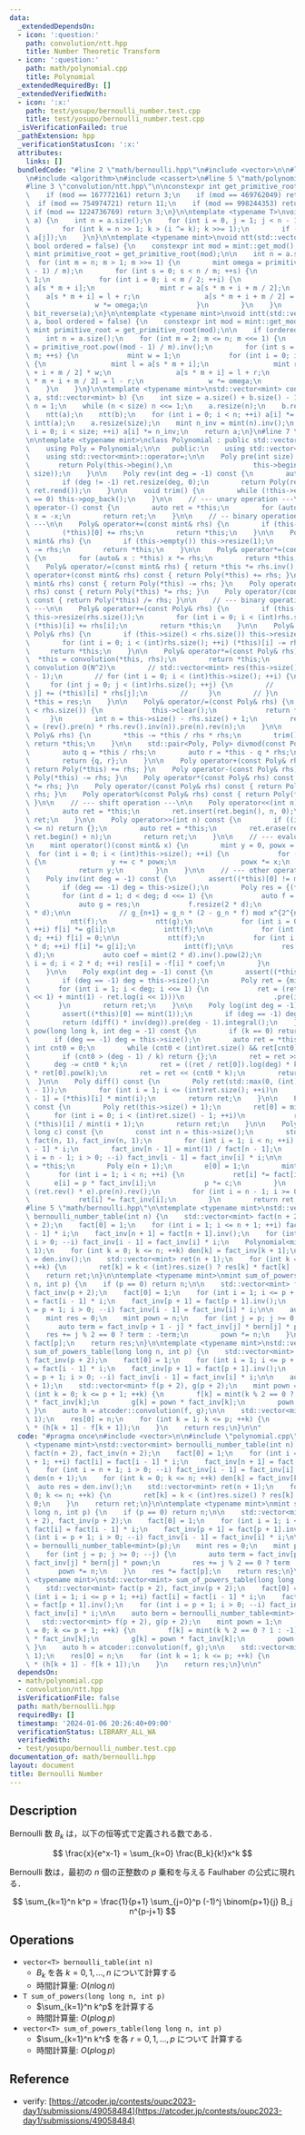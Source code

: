 ```yaml
---
data:
  _extendedDependsOn:
  - icon: ':question:'
    path: convolution/ntt.hpp
    title: Number Theoretic Transform
  - icon: ':question:'
    path: math/polynomial.cpp
    title: Polynomial
  _extendedRequiredBy: []
  _extendedVerifiedWith:
  - icon: ':x:'
    path: test/yosupo/bernoulli_number.test.cpp
    title: test/yosupo/bernoulli_number.test.cpp
  _isVerificationFailed: true
  _pathExtension: hpp
  _verificationStatusIcon: ':x:'
  attributes:
    links: []
  bundledCode: "#line 2 \"math/bernoulli.hpp\"\n#include <vector>\n\n#line 2 \"math/polynomial.cpp\"\
    \n#include <algorithm>\n#include <cassert>\n#line 5 \"math/polynomial.cpp\"\n\n\
    #line 3 \"convolution/ntt.hpp\"\n\nconstexpr int get_primitive_root(int mod) {\n\
    \    if (mod == 167772161) return 3;\n    if (mod == 469762049) return 3;\n  \
    \  if (mod == 754974721) return 11;\n    if (mod == 998244353) return 3;\n   \
    \ if (mod == 1224736769) return 3;\n}\n\ntemplate <typename T>\nvoid bit_reverse(std::vector<T>&\
    \ a) {\n    int n = a.size();\n    for (int i = 0, j = 1; j < n - 1; ++j) {\n\
    \        for (int k = n >> 1; k > (i ^= k); k >>= 1);\n        if (i < j) std::swap(a[i],\
    \ a[j]);\n    }\n}\n\ntemplate <typename mint>\nvoid ntt(std::vector<mint>& a,\
    \ bool ordered = false) {\n    constexpr int mod = mint::get_mod();\n    constexpr\
    \ mint primitive_root = get_primitive_root(mod);\n\n    int n = a.size();\n  \
    \  for (int m = n; m > 1; m >>= 1) {\n        mint omega = primitive_root.pow((mod\
    \ - 1) / m);\n        for (int s = 0; s < n / m; ++s) {\n            mint w =\
    \ 1;\n            for (int i = 0; i < m / 2; ++i) {\n                mint l =\
    \ a[s * m + i];\n                mint r = a[s * m + i + m / 2];\n            \
    \    a[s * m + i] = l + r;\n                a[s * m + i + m / 2] = (l - r) * w;\n\
    \                w *= omega;\n            }\n        }\n    }\n    if (ordered)\
    \ bit_reverse(a);\n}\n\ntemplate <typename mint>\nvoid intt(std::vector<mint>&\
    \ a, bool ordered = false) {\n    constexpr int mod = mint::get_mod();\n    constexpr\
    \ mint primitive_root = get_primitive_root(mod);\n\n    if (ordered) bit_reverse(a);\n\
    \    int n = a.size();\n    for (int m = 2; m <= n; m <<= 1) {\n        mint omega\
    \ = primitive_root.pow((mod - 1) / m).inv();\n        for (int s = 0; s < n /\
    \ m; ++s) {\n            mint w = 1;\n            for (int i = 0; i < m / 2; ++i)\
    \ {\n                mint l = a[s * m + i];\n                mint r = a[s * m\
    \ + i + m / 2] * w;\n                a[s * m + i] = l + r;\n                a[s\
    \ * m + i + m / 2] = l - r;\n                w *= omega;\n            }\n    \
    \    }\n    }\n}\n\ntemplate <typename mint>\nstd::vector<mint> convolution(std::vector<mint>\
    \ a, std::vector<mint> b) {\n    int size = a.size() + b.size() - 1;\n    int\
    \ n = 1;\n    while (n < size) n <<= 1;\n    a.resize(n);\n    b.resize(n);\n\
    \    ntt(a);\n    ntt(b);\n    for (int i = 0; i < n; ++i) a[i] *= b[i];\n   \
    \ intt(a);\n    a.resize(size);\n    mint n_inv = mint(n).inv();\n    for (int\
    \ i = 0; i < size; ++i) a[i] *= n_inv;\n    return a;\n}\n#line 7 \"math/polynomial.cpp\"\
    \n\ntemplate <typename mint>\nclass Polynomial : public std::vector<mint> {\n\
    \    using Poly = Polynomial;\n\n   public:\n    using std::vector<mint>::vector;\n\
    \    using std::vector<mint>::operator=;\n\n    Poly pre(int size) const {\n \
    \       return Poly(this->begin(),\n                    this->begin() + std::min((int)this->size(),\
    \ size));\n    }\n\n    Poly rev(int deg = -1) const {\n        auto ret = *this;\n\
    \        if (deg != -1) ret.resize(deg, 0);\n        return Poly(ret.rbegin(),\
    \ ret.rend());\n    }\n\n    void trim() {\n        while (!this->empty() && this->back()\
    \ == 0) this->pop_back();\n    }\n\n    // --- unary operation ---\n\n    Poly&\
    \ operator-() const {\n        auto ret = *this;\n        for (auto& x : ret)\
    \ x = -x;\n        return ret;\n    }\n\n    // -- binary operation with scalar\
    \ ---\n\n    Poly& operator+=(const mint& rhs) {\n        if (this->empty()) this->resize(1);\n\
    \        (*this)[0] += rhs;\n        return *this;\n    }\n\n    Poly& operator-=(const\
    \ mint& rhs) {\n        if (this->empty()) this->resize(1);\n        (*this)[0]\
    \ -= rhs;\n        return *this;\n    }\n\n    Poly& operator*=(const mint& rhs)\
    \ {\n        for (auto& x : *this) x *= rhs;\n        return *this;\n    }\n\n\
    \    Poly& operator/=(const mint& rhs) { return *this *= rhs.inv(); }\n\n    Poly\
    \ operator+(const mint& rhs) const { return Poly(*this) += rhs; }\n    Poly operator-(const\
    \ mint& rhs) const { return Poly(*this) -= rhs; }\n    Poly operator*(const mint&\
    \ rhs) const { return Poly(*this) *= rhs; }\n    Poly operator/(const mint& rhs)\
    \ const { return Poly(*this) /= rhs; }\n\n    // --- binary operation with polynomial\
    \ ---\n\n    Poly& operator+=(const Poly& rhs) {\n        if (this->size() < rhs.size())\
    \ this->resize(rhs.size());\n        for (int i = 0; i < (int)rhs.size(); ++i)\
    \ (*this)[i] += rhs[i];\n        return *this;\n    }\n\n    Poly& operator-=(const\
    \ Poly& rhs) {\n        if (this->size() < rhs.size()) this->resize(rhs.size());\n\
    \        for (int i = 0; i < (int)rhs.size(); ++i) (*this)[i] -= rhs[i];\n   \
    \     return *this;\n    }\n\n    Poly& operator*=(const Poly& rhs) {\n      \
    \  *this = convolution(*this, rhs);\n        return *this;\n        // // naive\
    \ convolution O(N^2)\n        // std::vector<mint> res(this->size() + rhs.size()\
    \ - 1);\n        // for (int i = 0; i < (int)this->size(); ++i) {\n        //\
    \     for (int j = 0; j < (int)rhs.size(); ++j) {\n        //         res[i +\
    \ j] += (*this)[i] * rhs[j];\n        //     }\n        // }\n        // return\
    \ *this = res;\n    }\n\n    Poly& operator/=(const Poly& rhs) {\n        if (this->size()\
    \ < rhs.size()) {\n            this->clear();\n            return *this;\n   \
    \     }\n        int n = this->size() - rhs.size() + 1;\n        return *this\
    \ = (rev().pre(n) * rhs.rev().inv(n)).pre(n).rev(n);\n    }\n\n    Poly& operator%=(const\
    \ Poly& rhs) {\n        *this -= *this / rhs * rhs;\n        trim();\n       \
    \ return *this;\n    }\n\n    std::pair<Poly, Poly> divmod(const Poly& rhs) {\n\
    \        auto q = *this / rhs;\n        auto r = *this - q * rhs;\n        r.trim();\n\
    \        return {q, r};\n    }\n\n    Poly operator+(const Poly& rhs) const {\
    \ return Poly(*this) += rhs; }\n    Poly operator-(const Poly& rhs) const { return\
    \ Poly(*this) -= rhs; }\n    Poly operator*(const Poly& rhs) const { return Poly(*this)\
    \ *= rhs; }\n    Poly operator/(const Poly& rhs) const { return Poly(*this) /=\
    \ rhs; }\n    Poly operator%(const Poly& rhs) const { return Poly(*this) %= rhs;\
    \ }\n\n    // --- shift operation ---\n\n    Poly operator<<(int n) const {\n\
    \        auto ret = *this;\n        ret.insert(ret.begin(), n, 0);\n        return\
    \ ret;\n    }\n\n    Poly operator>>(int n) const {\n        if ((int)this->size()\
    \ <= n) return {};\n        auto ret = *this;\n        ret.erase(ret.begin(),\
    \ ret.begin() + n);\n        return ret;\n    }\n\n    // --- evaluation ---\n\
    \n    mint operator()(const mint& x) {\n        mint y = 0, powx = 1;\n      \
    \  for (int i = 0; i < (int)this->size(); ++i) {\n            for (auto c : *this)\
    \ {\n                y += c * powx;\n                powx *= x;\n            }\n\
    \            return y;\n        }\n    }\n\n    // --- other operations ---\n\n\
    \    Poly inv(int deg = -1) const {\n        assert((*this)[0] != mint(0));\n\
    \        if (deg == -1) deg = this->size();\n        Poly res = {(*this)[0].inv()};\n\
    \        for (int d = 1; d < deg; d <<= 1) {\n            auto f = pre(2 * d);\n\
    \            auto g = res;\n            f.resize(2 * d);\n            g.resize(2\
    \ * d);\n\n            // g_{n+1} = g_n * (2 - g_n * f) mod x^{2^{n+1}}\n\n  \
    \          ntt(f);\n            ntt(g);\n            for (int i = 0; i < 2 * d;\
    \ ++i) f[i] *= g[i];\n            intt(f);\n\n            for (int i = 0; i <\
    \ d; ++i) f[i] = 0;\n\n            ntt(f);\n            for (int i = 0; i < 2\
    \ * d; ++i) f[i] *= g[i];\n            intt(f);\n\n            res.resize(2 *\
    \ d);\n            auto coef = mint(2 * d).inv().pow(2);\n            for (int\
    \ i = d; i < 2 * d; ++i) res[i] = -f[i] * coef;\n        }\n        return res.pre(deg);\n\
    \    }\n\n    Poly exp(int deg = -1) const {\n        assert((*this)[0] == mint(0));\n\
    \        if (deg == -1) deg = this->size();\n        Poly ret = {mint(1)};\n \
    \       for (int i = 1; i < deg; i <<= 1) {\n            ret = (ret * (this->pre(i\
    \ << 1) + mint(1) - ret.log(i << 1)))\n                      .pre(i << 1);\n \
    \       }\n        return ret;\n    }\n\n    Poly log(int deg = -1) const {\n\
    \        assert((*this)[0] == mint(1));\n        if (deg == -1) deg = this->size();\n\
    \        return (diff() * inv(deg)).pre(deg - 1).integral();\n    }\n\n    Poly\
    \ pow(long long k, int deg = -1) const {\n        if (k == 0) return {1};\n  \
    \      if (deg == -1) deg = this->size();\n        auto ret = *this;\n       \
    \ int cnt0 = 0;\n        while (cnt0 < (int)ret.size() && ret[cnt0] == 0) ++cnt0;\n\
    \        if (cnt0 > (deg - 1) / k) return {};\n        ret = ret >> cnt0;\n  \
    \      deg -= cnt0 * k;\n        ret = ((ret / ret[0]).log(deg) * k).exp(deg)\
    \ * ret[0].pow(k);\n        ret = ret << (cnt0 * k);\n        return ret;\n  \
    \  }\n\n    Poly diff() const {\n        Poly ret(std::max(0, (int)this->size()\
    \ - 1));\n        for (int i = 1; i <= (int)ret.size(); ++i)\n            ret[i\
    \ - 1] = (*this)[i] * mint(i);\n        return ret;\n    }\n\n    Poly integral()\
    \ const {\n        Poly ret(this->size() + 1);\n        ret[0] = mint(0);\n  \
    \      for (int i = 0; i < (int)ret.size() - 1; ++i)\n            ret[i + 1] =\
    \ (*this)[i] / mint(i + 1);\n        return ret;\n    }\n\n    Poly taylor_shift(long\
    \ long c) const {\n        const int n = this->size();\n        std::vector<mint>\
    \ fact(n, 1), fact_inv(n, 1);\n        for (int i = 1; i < n; ++i) fact[i] = fact[i\
    \ - 1] * i;\n        fact_inv[n - 1] = mint(1) / fact[n - 1];\n        for (int\
    \ i = n - 1; i > 0; --i) fact_inv[i - 1] = fact_inv[i] * i;\n\n        auto ret\
    \ = *this;\n        Poly e(n + 1);\n        e[0] = 1;\n        mint p = c;\n \
    \       for (int i = 1; i < n; ++i) {\n            ret[i] *= fact[i];\n      \
    \      e[i] = p * fact_inv[i];\n            p *= c;\n        }\n        ret =\
    \ (ret.rev() * e).pre(n).rev();\n        for (int i = n - 1; i >= 0; --i) {\n\
    \            ret[i] *= fact_inv[i];\n        }\n        return ret;\n    }\n};\n\
    #line 5 \"math/bernoulli.hpp\"\n\ntemplate <typename mint>\nstd::vector<mint>\
    \ bernoulli_number_table(int n) {\n    std::vector<mint> fact(n + 2), fact_inv(n\
    \ + 2);\n    fact[0] = 1;\n    for (int i = 1; i <= n + 1; ++i) fact[i] = fact[i\
    \ - 1] * i;\n    fact_inv[n + 1] = fact[n + 1].inv();\n    for (int i = n + 1;\
    \ i > 0; --i) fact_inv[i - 1] = fact_inv[i] * i;\n    Polynomial<mint> den(n +\
    \ 1);\n    for (int k = 0; k <= n; ++k) den[k] = fact_inv[k + 1];\n    auto res\
    \ = den.inv();\n    std::vector<mint> ret(n + 1);\n    for (int k = 0; k <= n;\
    \ ++k) {\n        ret[k] = k < (int)res.size() ? res[k] * fact[k] : 0;\n    }\n\
    \    return ret;\n}\n\ntemplate <typename mint>\nmint sum_of_powers(long long\
    \ n, int p) {\n    if (p == 0) return n;\n\n    std::vector<mint> fact(p + 2),\
    \ fact_inv(p + 2);\n    fact[0] = 1;\n    for (int i = 1; i <= p + 1; ++i) fact[i]\
    \ = fact[i - 1] * i;\n    fact_inv[p + 1] = fact[p + 1].inv();\n    for (int i\
    \ = p + 1; i > 0; --i) fact_inv[i - 1] = fact_inv[i] * i;\n\n    auto bern = bernoulli_number_table<mint>(p);\n\
    \    mint res = 0;\n    mint pown = n;\n    for (int j = p; j >= 0; --j) {\n \
    \       auto term = fact_inv[p + 1 - j] * fact_inv[j] * bern[j] * pown;\n    \
    \    res += j % 2 == 0 ? term : -term;\n        pown *= n;\n    }\n    res *=\
    \ fact[p];\n    return res;\n}\n\ntemplate <typename mint>\nstd::vector<mint>\
    \ sum_of_powers_table(long long n, int p) {\n    std::vector<mint> fact(p + 2),\
    \ fact_inv(p + 2);\n    fact[0] = 1;\n    for (int i = 1; i <= p + 1; ++i) fact[i]\
    \ = fact[i - 1] * i;\n    fact_inv[p + 1] = fact[p + 1].inv();\n    for (int i\
    \ = p + 1; i > 0; --i) fact_inv[i - 1] = fact_inv[i] * i;\n\n    auto bern = bernoulli_number_table<mint>(p\
    \ + 1);\n    std::vector<mint> f(p + 2), g(p + 2);\n    mint pown = 1;\n    for\
    \ (int k = 0; k <= p + 1; ++k) {\n        f[k] = mint(k % 2 == 0 ? 1 : -1) * bern[k]\
    \ * fact_inv[k];\n        g[k] = pown * fact_inv[k];\n        pown *= n;\n   \
    \ }\n    auto h = atcoder::convolution(f, g);\n\n    std::vector<mint> res(p +\
    \ 1);\n    res[0] = n;\n    for (int k = 1; k <= p; ++k) {\n        res[k] = fact[k]\
    \ * (h[k + 1] - f[k + 1]);\n    }\n    return res;\n}\n\n"
  code: "#pragma once\n#include <vector>\n\n#include \"polynomial.cpp\"\n\ntemplate\
    \ <typename mint>\nstd::vector<mint> bernoulli_number_table(int n) {\n    std::vector<mint>\
    \ fact(n + 2), fact_inv(n + 2);\n    fact[0] = 1;\n    for (int i = 1; i <= n\
    \ + 1; ++i) fact[i] = fact[i - 1] * i;\n    fact_inv[n + 1] = fact[n + 1].inv();\n\
    \    for (int i = n + 1; i > 0; --i) fact_inv[i - 1] = fact_inv[i] * i;\n    Polynomial<mint>\
    \ den(n + 1);\n    for (int k = 0; k <= n; ++k) den[k] = fact_inv[k + 1];\n  \
    \  auto res = den.inv();\n    std::vector<mint> ret(n + 1);\n    for (int k =\
    \ 0; k <= n; ++k) {\n        ret[k] = k < (int)res.size() ? res[k] * fact[k] :\
    \ 0;\n    }\n    return ret;\n}\n\ntemplate <typename mint>\nmint sum_of_powers(long\
    \ long n, int p) {\n    if (p == 0) return n;\n\n    std::vector<mint> fact(p\
    \ + 2), fact_inv(p + 2);\n    fact[0] = 1;\n    for (int i = 1; i <= p + 1; ++i)\
    \ fact[i] = fact[i - 1] * i;\n    fact_inv[p + 1] = fact[p + 1].inv();\n    for\
    \ (int i = p + 1; i > 0; --i) fact_inv[i - 1] = fact_inv[i] * i;\n\n    auto bern\
    \ = bernoulli_number_table<mint>(p);\n    mint res = 0;\n    mint pown = n;\n\
    \    for (int j = p; j >= 0; --j) {\n        auto term = fact_inv[p + 1 - j] *\
    \ fact_inv[j] * bern[j] * pown;\n        res += j % 2 == 0 ? term : -term;\n \
    \       pown *= n;\n    }\n    res *= fact[p];\n    return res;\n}\n\ntemplate\
    \ <typename mint>\nstd::vector<mint> sum_of_powers_table(long long n, int p) {\n\
    \    std::vector<mint> fact(p + 2), fact_inv(p + 2);\n    fact[0] = 1;\n    for\
    \ (int i = 1; i <= p + 1; ++i) fact[i] = fact[i - 1] * i;\n    fact_inv[p + 1]\
    \ = fact[p + 1].inv();\n    for (int i = p + 1; i > 0; --i) fact_inv[i - 1] =\
    \ fact_inv[i] * i;\n\n    auto bern = bernoulli_number_table<mint>(p + 1);\n \
    \   std::vector<mint> f(p + 2), g(p + 2);\n    mint pown = 1;\n    for (int k\
    \ = 0; k <= p + 1; ++k) {\n        f[k] = mint(k % 2 == 0 ? 1 : -1) * bern[k]\
    \ * fact_inv[k];\n        g[k] = pown * fact_inv[k];\n        pown *= n;\n   \
    \ }\n    auto h = atcoder::convolution(f, g);\n\n    std::vector<mint> res(p +\
    \ 1);\n    res[0] = n;\n    for (int k = 1; k <= p; ++k) {\n        res[k] = fact[k]\
    \ * (h[k + 1] - f[k + 1]);\n    }\n    return res;\n}\n\n"
  dependsOn:
  - math/polynomial.cpp
  - convolution/ntt.hpp
  isVerificationFile: false
  path: math/bernoulli.hpp
  requiredBy: []
  timestamp: '2024-01-06 20:26:40+09:00'
  verificationStatus: LIBRARY_ALL_WA
  verifiedWith:
  - test/yosupo/bernoulli_number.test.cpp
documentation_of: math/bernoulli.hpp
layout: document
title: Bernoulli Number
---
```


## Description

Bernoulli 数 $B_k$ は，以下の恒等式で定義される数である．

$$
\frac{x}{e^x-1} = \sum_{k=0} \frac{B_k}{k!}x^k
$$

Bernoulli 数は，最初の $n$ 個の正整数の $p$ 乗和を与える Faulhaber の公式に現れる．

$$
\sum_{k=1}^n k^p = \frac{1}{p+1} \sum_{j=0}^p (-1)^j \binom{p+1}{j} B_j n^{p-j+1}
$$

## Operations

- `vector<T> bernoulli_table(int n)`
    - $B_k$ を各 $k=0,1,\dots,n$ について計算する
    - 時間計算量: $O(n\log n)$
- `T sum_of_powers(long long n, int p)`
    - $\sum_{k=1}^n k^p$ を計算する
    - 時間計算量: $O(p \log p)$
- `vector<T> sum_of_powers_table(long long n, int p)`
    - $\sum_{k=1}^n k^r$ を各 $r = 0,1,\dots,p$ について 計算する
    - 時間計算量: $O(p \log p)$

## Reference

- verify: [https://atcoder.jp/contests/oupc2023-day1/submissions/49058484](https://atcoder.jp/contests/oupc2023-day1/submissions/49058484)

